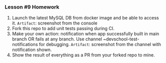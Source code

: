 ### Lesson #9 Homework

1. Launch the latest MySQL DB from docker image and be able to access it. `Artifact`: screenshot from the console
2. Fork this repo to add unit tests passing during CI.
3. Make your own action: notification when app successfully built in main branch OR fails at any branch. Use channel ~devschool-test-notifications for debugging.
   `Artifact`: screenshot from the channel with notification shown.
4. Show the result of everything as a PR from your forked repo to mine.
